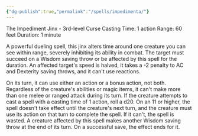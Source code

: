 ```yaml
---
{"dg-publish":true,"permalink":"/spells/impedimenta/"}
---
```


The Impediment Jinx - 3rd-level Curse 
Casting Time: 1 action 
Range: 60 feet 
Duration: 1 minute 

A powerful dueling spell, this jinx alters time around one creature you can see within range, severely inhibiting its ability in combat. The target must succeed on a Wisdom saving throw or be affected by this spell for the duration. An affected target's speed is halved, it takes a -2 penalty to AC and Dexterity saving throws, and it can't use reactions. 

On its turn, it can use either an action or a bonus action, not both. Regardless of the creature's abilities or magic items, it can't make more than one melee or ranged attack during its turn. If the creature attempts to cast a spell with a casting time of 1 action, roll a d20. On an 11 or higher, the spell doesn't take effect until the creature's next turn, and the creature must use its action on that turn to complete the spell. If it can't, the spell is wasted. A creature affected by this spell makes another Wisdom saving throw at the end of its turn. On a successful save, the effect ends for it.